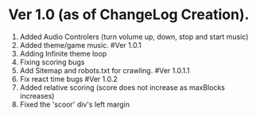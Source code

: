 # Ver 1.0 (as of ChangeLog Creation).
1. Added Audio Controlers (turn volume up, down, stop and start music)
2. Added theme/game music.
#Ver 1.0.1
1. Adding Infinite theme loop
2. Fixing scoring bugs
3. Add Sitemap and robots.txt for crawling.
#Ver 1.0.1.1
1. Fix react time bugs
#Ver 1.0.2
1. Added relative scoring (score does not increase as maxBlocks increases)
2. Fixed the 'scoor' div's left margin
